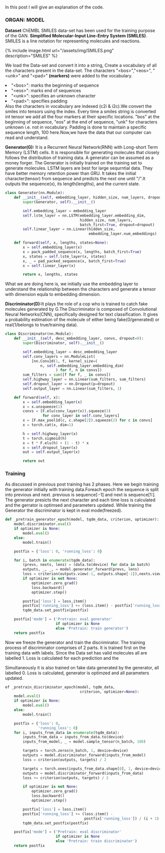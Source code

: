 In this post I will give an explanation of the code. 

<h3>ORGAN: MODEL</h3>
<b>Dataset</b>
ChEMBL SMILES data-set has been used for the training purpose of the GAN. 
<b>Simplified Molecular-Input Line-Entry System (SMILES)</b>. SMILES is a line notation for representing molecules and reactions.

{% include image.html url="/assets/img/SMILES.png" description="SMILES" %}

We load the Data-set and convert it into a string, Create a vocabulary of all the characters present in the data-set. The characters "\<bos>","\<eos>", "\<unk>" and "\<pad>" <b>(markers)</b> were added to the vocabulary.
     <li>"\<bos>": marks the beginning of sequence</li>
     <li>"\<eos>": marks end of sequences</li>
     <li>"\<unk>": specifies an unknown character</li>
     <li>"\<pad>": specifies padding</li>
Also the characters in vocabulary are indexed (c2i & i2c).We convert the smiles into tensors using the index.
Every time a smiles string is converted int tensor we add all the four markers at their specific locations. "bos" at the beginning of sequence, "eos" at the end of sequence, "unk" for characters unknown i.e. not in vocabulary. Padding is done to maintain a specific sequence length, 100 here.Now,we have the data that our computer can read and understand.

<b>Generator(G):</b> It is a Recurrent Neural Network(RNN) with Long-short Term Memory (LSTM) cells. It is responsible for generating molecules that closely follows the distribution of training data. A generator can be assumed as a money forger. The Generator is initially trained on the training set to generate molecules.
LSTM layers are best for large sequrntial data. They have better memory retention power than GRU.
It takes the initial character(tensor) from sequence and predicts the next one until "/<eos>".It outputs the sequence(x), its length(lengths), and the current state.

```python
class Generator(nn.Module):
    def __init__(self, embedding_layer, hidden_size, num_layers, dropout):
        super(Generator, self).__init__()

        self.embedding_layer = embedding_layer
        self.lstm_layer = nn.LSTM(embedding_layer.embedding_dim,
                                  hidden_size, num_layers,
                                  batch_first=True, dropout=dropout)
        self.linear_layer = nn.Linear(hidden_size,
                                      embedding_layer.num_embeddings)

    def forward(self, x, lengths, states=None):
        x = self.embedding_layer(x)
        x = pack_padded_sequence(x, lengths, batch_first=True)
        x, states = self.lstm_layer(x, states)
        x, _ = pad_packed_sequence(x, batch_first=True)
        x = self.linear_layer(x)

        return x, lengths, states
```
What we are doing here is, we initially use the embedding layer to understand the relationship between the characters and generate a tensor with dimension equla to embedding dimension.


<b>Discriminator(D):</b>It plays the role of a cop who is trained to catch fake molecules generated by G.The Discriminator is composed of Convolutional Neural Networks(CNN), specifically designed for text classification. It gives a probability estimation of the molecule of either being fake(0/generated) or real(1/belongs to true/training data). 

```python
class Discriminator(nn.Module):
    def __init__(self, desc_embedding_layer, convs, dropout=0):
        super(Discriminator, self).__init__()

        self.embedding_layer = desc_embedding_layer
        self.conv_layers = nn.ModuleList(
            [nn.Conv2d(1, f, kernel_size=(
                n, self.embedding_layer.embedding_dim)
                       ) for f, n in convs])
        sum_filters = sum([f for f, _ in convs])
        self.highway_layer = nn.Linear(sum_filters, sum_filters)
        self.dropout_layer = nn.Dropout(p=dropout)
        self.output_layer = nn.Linear(sum_filters, 1)

    def forward(self, x):
        x = self.embedding_layer(x)
        x = x.unsqueeze(1)
        convs = [F.elu(conv_layer(x)).squeeze(3)
                 for conv_layer in self.conv_layers]
        x = [F.max_pool1d(c, c.shape[2]).squeeze(2) for c in convs]
        x = torch.cat(x, dim=1)

        h = self.highway_layer(x)
        t = torch.sigmoid(h)
        x = t * F.elu(h) + (1 - t) * x
        x = self.dropout_layer(x)
        out = self.output_layer(x)

        return out
```



<h3>Training</h3> 
As discussed in previous post training has 2 phases.
Here we begin training the generator initially with training data.Foreach epoch the sequence is split into previous and next.  previous is sequence[:-1] and next is sequence[1:]. The generator presicts the next character and each time loss is calculated and the gerrator is optimsed and parameters updated.
While training the Generator the discriminator is kept in eval mode(freezed).

```python
def _pretrain_generator_epoch(model, tqdm_data, criterion, optimizer):
    model.discriminator.eval()
    if optimizer is None:
        model.eval()
    else:
        model.train()

    postfix = {'loss': 0, 'running_loss': 0}

    for i, batch in enumerate(tqdm_data):
        (prevs, nexts, lens) = (data.to(device) for data in batch)
        outputs, _, _, = model.generator_forward(prevs, lens)
        loss = criterion(outputs.view(-1, outputs.shape[-1]),nexts.view(-1))
        if optimizer is not None:
            optimizer.zero_grad()
            loss.backward()
            optimizer.step()

        postfix['loss'] = loss.item()
        postfix['running_loss'] += (loss.item() - postfix['running_loss']) / (i + 1)
        tqdm_data.set_postfix(postfix)

    postfix['mode'] = ('Pretrain: eval generator'
                       if optimizer is None
                       else 'Pretrain: train generator')
    return postfix
```      

Now we freeze the generator and train the discriminator. The training process of discriminator comprises of 2 parts. It is trained first on the training data with labels. Since the Data set has valid molecules all are labelled 1.
Loss is calculated for each prediction and the 
 
Simultaneously it is also trained on fake data generated by the generator, all labelled 0. Loss is calculated, generator is optimzed and all parameters updated.

```python
ef _pretrain_discriminator_epoch(model, tqdm_data,
                                  criterion, optimizer=None):
    model.eval()
    if optimizer is None:
        model.eval()
    else:
        model.train()

    postfix = {'loss': 0,
               'running_loss': 0}
    for i, inputs_from_data in enumerate(tqdm_data):
        inputs_from_data = inputs_from_data.to(device)
        inputs_from_model, _ = model.sample_tensor(n_batch, 100)

        targets = torch.zeros(n_batch, 1, device=device)
        outputs = model.discriminator_forward(inputs_from_model)
        loss = criterion(outputs, targets) / 2

        targets = torch.ones(inputs_from_data.shape[0], 1, device=device)
        outputs = model.discriminator_forward(inputs_from_data)
        loss += criterion(outputs, targets) / 2

        if optimizer is not None:
            optimizer.zero_grad()
            loss.backward()
            optimizer.step()

        postfix['loss'] = loss.item()
        postfix['running_loss'] += (loss.item() -
                                    postfix['running_loss']) / (i + 1)
        tqdm_data.set_postfix(postfix)

    postfix['mode'] = ('Pretrain: eval discriminator'
                       if optimizer is None
                       else 'Pretrain: train discriminator')
    return postfix
```



